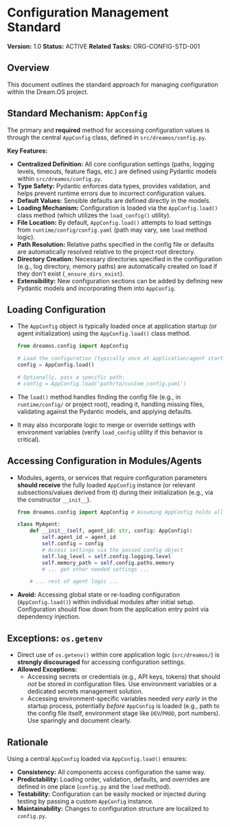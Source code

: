# Configuration Management Standard

**Version:** 1.0
**Status:** ACTIVE
**Related Tasks:** ORG-CONFIG-STD-001

## Overview

This document outlines the standard approach for managing configuration within
the Dream.OS project.

## Standard Mechanism: `AppConfig`

The primary and **required** method for accessing configuration values is
through the central `AppConfig` class, defined in
`src/dreamos/config.py`.

**Key Features:**

- **Centralized Definition:** All core configuration settings (paths, logging
  levels, timeouts, feature flags, etc.) are defined using Pydantic models
  within `src/dreamos/config.py`.
- **Type Safety:** Pydantic enforces data types, provides validation, and helps
  prevent runtime errors due to incorrect configuration values.
- **Default Values:** Sensible defaults are defined directly in the models.
- **Loading Mechanism:** Configuration is loaded via the `AppConfig.load()`
  class method (which utilizes the `load_config()` utility).
- **File Location:** By default, `AppConfig.load()` attempts to load settings
  from `runtime/config/config.yaml` (path may vary, see `load` method logic).
- **Path Resolution:** Relative paths specified in the config file or defaults
  are automatically resolved relative to the project root directory.
- **Directory Creation:** Necessary directories specified in the configuration
  (e.g., log directory, memory paths) are automatically created on load if they
  don't exist (`_ensure_dirs_exist`).
- **Extensibility:** New configuration sections can be added by defining new
  Pydantic models and incorporating them into `AppConfig`.

## Loading Configuration

- The `AppConfig` object is typically loaded once at application startup (or agent initialization) using the `AppConfig.load()` class method.

  ```python
  from dreamos.config import AppConfig

  # Load the configuration (typically once at application/agent start)
  config = AppConfig.load()

  # Optionally, pass a specific path:
  # config = AppConfig.load('path/to/custom_config.yaml')
  ```
- The `load()` method handles finding the config file (e.g., in `runtime/config/` or project root), reading it, handling missing files, validating against the Pydantic models, and applying defaults.
- It may also incorporate logic to merge or override settings with environment variables (verify `load_config` utility if this behavior is critical).

## Accessing Configuration in Modules/Agents

- Modules, agents, or services that require configuration parameters **should receive** the fully loaded `AppConfig` instance (or relevant subsections/values derived from it) during their initialization (e.g., via the constructor `__init__`).

  ```python
  from dreamos.config import AppConfig # Assuming AppConfig holds all nested configs

  class MyAgent:
      def __init__(self, agent_id: str, config: AppConfig):
          self.agent_id = agent_id
          self.config = config
          # Access settings via the passed config object
          self.log_level = self.config.logging.level
          self.memory_path = self.config.paths.memory
          # ... get other needed settings ...

      # ... rest of agent logic ...
  ```

- **Avoid:** Accessing global state or re-loading configuration (`AppConfig.load()`) within individual modules after initial setup. Configuration should flow down from the application entry point via dependency injection.

## Exceptions: `os.getenv`

- Direct use of `os.getenv()` within core application logic (`src/dreamos/`) is **strongly discouraged** for accessing configuration settings.
- **Allowed Exceptions:**
  - Accessing secrets or credentials (e.g., API keys, tokens) that should _not_ be stored in configuration files. Use environment variables or a dedicated secrets management solution.
  - Accessing environment-specific variables needed _very early_ in the startup process, potentially *before* `AppConfig` is loaded (e.g., path to the config file itself, environment stage like `DEV`/`PROD`, port numbers). Use sparingly and document clearly.

## Rationale

Using a central `AppConfig` loaded via `AppConfig.load()` ensures:

- **Consistency:** All components access configuration the same way.
- **Predictability:** Loading order, validation, defaults, and overrides are defined in one place (`config.py` and the `load` method).
- **Testability:** Configuration can be easily mocked or injected during testing by passing a custom `AppConfig` instance.
- **Maintainability:** Changes to configuration structure are localized to `config.py`.
